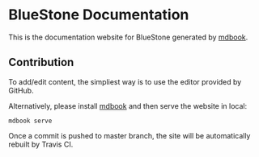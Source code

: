 # BlueStone Documentation

This is the documentation website for BlueStone generated by [mdbook](https://github.com/rust-lang/mdBook).

## Contribution

To add/edit content, the simpliest way is to use the editor provided by GitHub.

Alternatively, please install [mdbook](https://github.com/rust-lang/mdBook) and then serve the website in local:

```
mdbook serve
```

Once a commit is pushed to master branch, the site will be automatically rebuilt by Travis CI.
